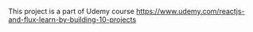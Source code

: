 This project is a part of Udemy course https://www.udemy.com/reactjs-and-flux-learn-by-building-10-projects
